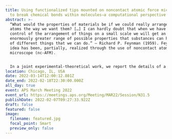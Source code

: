 ```yaml
---
title: Using functionalized tips mounted on noncontact atomic force microscope
  to break chemical bonds within molecules–a computational perspective
abstract: >-
  “What would the properties of materials be if we could really arrange the
  atoms the way we want them? […] I can hardly doubt that when we have some
  control of the arrangement of things on a small scale we will get an
  enormously greater range of possible properties that substances can have, and
  of different things that we can do.” – Richard P. Feynman (1959). Feynman’s
  idea has been, partially, realized through the use of noncontact atomic force
  microscope (nc-AFM).


  In a joint experimental-theoretical work, we report the details of a single dative bond breaking process using nc-AFM. The dative bond between carbon monoxide (CO) and ferrous phthalocyanine (FePc) is ruptured via mechanical forces applied by AFM tips. We employ real-space pseudopotentials constructed within density functional theory code, PARSEC (http://real-space.org/), to simulate nc-AFM images and calculate the intermolecular forces. We find the dative bond between CO and FePc can be ruptured either by an attractive force (Cu tip) of ~150 pN or by a repulsive force (CO tip) of ~220 pN with a significant contribution of shear forces, accompanied by changes of the spin state of the system.
location: Chicago, IL, USA
date: 2022-03-14T12:00:12.801Z
date_end: 2022-02-18T22:30:00.000Z
all_day: true
event: APS March Meeting 2022
event_url: https://meetings.aps.org/Meeting/MAR22/Session/N31.5
publishDate: 2022-02-07T09:27:33.922Z
draft: false
featured: false
image:
  filename: featured.jpg
  focal_point: Smart
  preview_only: false
---
```

